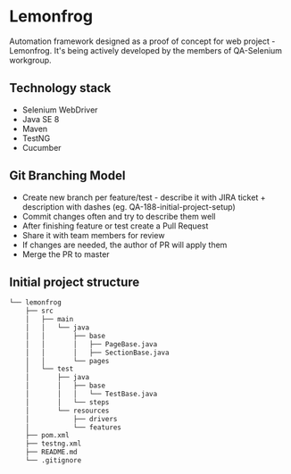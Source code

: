 # Lemonfrog

Automation framework designed as a proof of concept for web project - Lemonfrog. It's being actively developed by the members of QA-Selenium workgroup.

## Technology stack
* Selenium WebDriver
* Java SE 8
* Maven
* TestNG
* Cucumber

## Git Branching Model
* Create new branch per feature/test - describe it with JIRA ticket + description with dashes (eg. QA-188-initial-project-setup)
* Commit changes often and try to describe them well
* After finishing feature or test create a Pull Request
* Share it with team members for review
* If changes are needed, the author of PR will apply them
* Merge the PR to master

## Initial project structure

```bash
└── lemonfrog
    ├── src
    │   ├── main
    │   │   └── java
    │   │       ├── base
    │   │       │   ├── PageBase.java
    │   │       │   ├── SectionBase.java
    │   │       └── pages
    │   └── test
    │       ├── java
    │       │   ├── base
    │       │   │   └── TestBase.java
    │       │   └── steps
    │       └── resources
    │           ├── drivers
    │           └── features
    ├── pom.xml
    ├── testng.xml
    ├── README.md
    └── .gitignore
```
